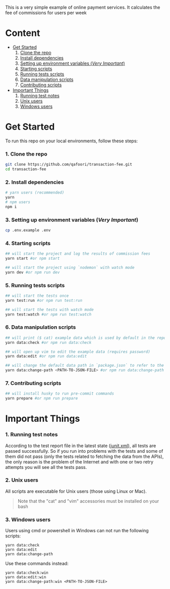 This is a very simple example of online payment services. It calculates the fee of commissions for users per week

# Content

- [Get Started](https://github.com/qafoori/transaction-fee#get-started)
  1.  [Clone the repo](https://github.com/qafoori/transaction-fee#1-clone-the-repo)
  2.  [Install dependencies](https://github.com/qafoori/transaction-fee#2-install-dependencies)
  3.  [Setting up environment variables (_Very Important_)](https://github.com/qafoori/transaction-fee#3-setting-up-environment-variables-very-important)
  4.  [Starting scripts](https://github.com/qafoori/transaction-fee#4-starting-scripts)
  5.  [Running tests scripts](https://github.com/qafoori/transaction-fee#5-running-tests-scripts)
  6.  [Data manipulation scripts](https://github.com/qafoori/transaction-fee#6-data-manipulation-scripts)
  7.  [Contributing scripts](https://github.com/qafoori/transaction-fee#7-contributing-scripts)
- [Important Things](https://github.com/qafoori/transaction-fee#imortant-things)
  1.  [Running test notes](https://github.com/qafoori/transaction-fee#1-running-test-notes)
  2.  [Unix users](https://github.com/qafoori/transaction-fee#2-unix-users)
  3.  [Windows users](https://github.com/qafoori/transaction-fee#3-windows-users)

# Get Started

To run this repo on your local environments, follow these steps:

### 1. Clone the repo

```bash
git clone https://github.com/qafoori/transaction-fee.git
cd transaction-fee
```

### 2. Install dependencies

```bash
# yarn users (recommended)
yarn
# npm users
npm i
```

### 3. Setting up environment variables (_Very Important_)

```bash
cp .env.example .env
```

### 4. Starting scripts

```bash
## will start the project and log the results of commission fees
yarn start #or npm start

## will start the project using `nodemon` with watch mode
yarn dev #or npm run dev
```

### 5. Running tests scripts

```bash
## will start the tests once
yarn test:run #or npm run test:run

## will start the tests with watch mode
yarn test:watch #or npm run test:watch
```

### 6. Data manipulation scripts

```bash
## will print ($ cat) example data which is used by default in the repo
yarn data:check #or npm run data:check

## will open up vim to edit the example data (requires password)
yarn data:edit #or npm run data:edit

## will change the default data path in `package.json` to refer to the use of another path
yarn data:change-path <PATH-TO-JSON-FILE> #or npm run data:change-path <PATH-TO-JSON-FILE>
```

### 7. Contributing scripts

```bash
## will install husky to run pre-commit commands
yarn prepare #or npm run prepare
```

# Important Things

### 1. Running test notes

According to the test report file in the latest state ([junit.xml](https://github.com/qafoori/transaction-fee/blob/develop/junit.xml#L2)), all tests are passed successfully.
So if you run into problems with the tests and some of them did not pass (only the tests related to fetching the data from the APIs), the only reason is the problem of the Internet and with one or two retry attempts you will see all the tests pass.

### 2. Unix users

All scripts are executable for Unix users (those using Linux or Mac).

> Note that the "cat" and "vim" accessories must be installed on your bash

### 3. Windows users

Users using cmd or powershell in Windows can not run the following scripts:

```shell
yarn data:check
yarn data:edit
yarn data:change-path
```

Use these commands instead:

```shell
yarn data:check:win
yarn data:edit:win
yarn data:change-path:win <PATH-TO-JSON-FILE>
```
